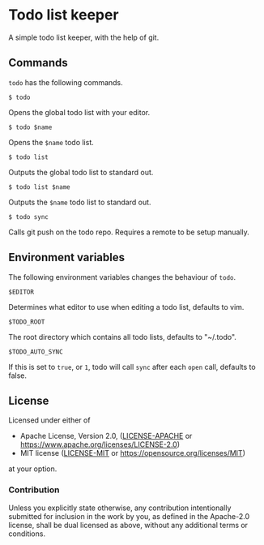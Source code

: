 # Todo list keeper

A simple todo list keeper, with the help of git.


## Commands

`todo` has the following commands.

```
$ todo
```
Opens the global todo list with your editor.

```
$ todo $name
```

Opens the `$name` todo list.

```
$ todo list
```

Outputs the global todo list to standard out.

```
$ todo list $name
```

Outputs the `$name` todo list to standard out.

```
$ todo sync
```

Calls git push on the todo repo. Requires a remote to be setup manually.


## Environment variables

The following environment variables changes the behaviour of `todo`.

```
$EDITOR
```

Determines what editor to use when editing a todo list, defaults to vim.

```
$TODO_ROOT
```

The root directory which contains all todo lists, defaults to "~/.todo".

```
$TODO_AUTO_SYNC
```

If this is set to `true`, or `1`, todo will call `sync` after each `open` call,
defaults to false.


## License

Licensed under either of

 * Apache License, Version 2.0, ([LICENSE-APACHE](LICENSE-APACHE) or https://www.apache.org/licenses/LICENSE-2.0)
 * MIT license ([LICENSE-MIT](LICENSE-MIT) or https://opensource.org/licenses/MIT)

at your option.

### Contribution

Unless you explicitly state otherwise, any contribution intentionally submitted
for inclusion in the work by you, as defined in the Apache-2.0 license, shall be
dual licensed as above, without any additional terms or conditions.
